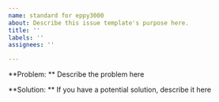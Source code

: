 ```yaml
---
name: standard for eppy3000
about: Describe this issue template's purpose here.
title: ''
labels: ''
assignees: ''

---
```


**Problem: ** Describe the problem here

**Solution:  ** If you have a potential solution, describe it here
